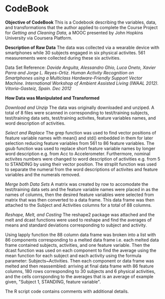 CodeBook
========================================================

**Objective of CodeBook**
This is a Codebook describing the variables, data, and transformations that 
the author applied to complete the Course Project for *Getting
and Cleaning Data,* a MOOC presented by John Hopkins University via Coursera Platform.

**Description of Raw Data**
The data was collected via a wearable device with smartphones while 30 subjects
engaged in six physical activites. 561 measurements were collected
during these six activities.

Data Set Reference: *Davide Anguita, Alessandro Ghio, Luca Oneto, Xavier Parra and Jorge L. Reyes-Ortiz. Human Activity Recognition on Smartphones using a Multiclass Hardware-Friendly Support Vector Machine. International Workshop of Ambient Assisted Living (IWAAL 2012). Vitoria-Gasteiz, Spain. Dec 2012*

**How Data was Manipulated and Transformed**

*Download and Unzip*
The data was originally downloaded and unziped.  A total of 8 files were scanned in corresponding to test/training subjects, test/training data sets, test/training activites, feature variables names, and word description of activities.

*Select and Replace*
The grep function was used to find vector positions of feature variable names with mean() and std() embedded in them for later selection reducing feature variables from 561 to 86 feature variables.
The gsub function was used to replace short feature variable names by longer word description e.g. from Acc to Accelerometer. Furthermore, nominal activites numbers were changed to word description of activities e.g. from 5 to STANDING by using their vector position.
The strsplit function was used to separate the numeral from the word descriptions of activites and feature variables and the numerals removed.

*Merge both Data Sets*
A matrix was created by row to accomodate the test/training data sets and the feature variable names were placed in as the names of columns, then the desired feature variables were selected from matrix that was then converted to a data frame. This data frame was then attached to the Subject and Activities columns for a total of 88 columns.

*Reshape, Melt, and Casting*
The reshape2 package was attached and the melt and dcast functions were used to reshape and find the averages of means and standard deviations corresponding to subject and activity. 

Using lapply function the 88 column data frame was broken into a list with 86 components corresponding to a melted data frame i.e. each melted data frame contained subjects, activities, and one feature variable. Then the dcast function was used on each component to find the average using the mean function for each subject and each activity using the formula parameter: Subjects~Activities. Then each component or data frame was melted and then reassembled: arriving at final data frame with 86 feature columns, 180 rows corresponding to 30 subjects and 6 physical activities, and the cells corrsponding to the averages that is an average of example given, "Subject 1, STANDING, feature variable".

The R script code contains comments with additional details.